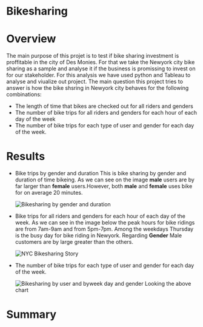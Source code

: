 # Bikesharing

# Overview
The main purpose of this projet is to test if bike sharing investment is proffitable in the city of Des Monies. For that we take the Newyork city bike sharing as a sample and analyse it if the business is promissing to invest on for our stakeholder. For this analysis we have used python and Tableau to analyse and viualize out project. The main question this project tries to answer is how the bike shsring in Newyork city behaves for the following combinations: 
 
- The length of time that bikes are checked out for all riders and genders
- The number of bike trips for all riders and genders for each hour of each day of the week
- The number of bike trips for each type of user and gender for each day of the week.

# Results
 - Bike trips by gender and duration
This is bike sharing by gender and duration of time bikeing.  As we can see on the image **male** users are by far larger than **female** users.However, both **male** and **female** uses bike for on average 20 minutes.
      
   ![Bikesharing by gender and duration](https://user-images.githubusercontent.com/78656720/120075147-208d5180-c06e-11eb-806a-ae7b313af26a.png)

- Bike trips for all riders and genders for each hour of each day of the week.
As we can see in the image below the peak hours for bike ridings are from  7am-9am  and from 5pm-7pm. Among the weekdays Thursday is the busy day for bike riding in Newyork. Regarding **Gender** Male customers are by large greater than the others. 

    ![NYC Bikesharing Story](https://user-images.githubusercontent.com/78656720/120075171-31d65e00-c06e-11eb-8d3f-80e8b809cfd4.png)

- The number of bike trips for each type of user and gender for each day of the week.
    
     ![Bikesharing by user and byweek day and gender](https://user-images.githubusercontent.com/78656720/120075589-e91fa480-c06f-11eb-9fa9-6aadd1b38b07.png)
Looking the above chart 



# Summary
